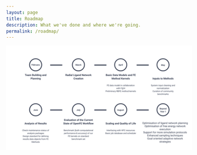 ```yaml
---
layout: page
title: Roadmap
description: What we've done and where we're going.
permalink: /roadmap/
---
```


![OpenFE roadmap diagram](/assets/images/roadmap.svg)
